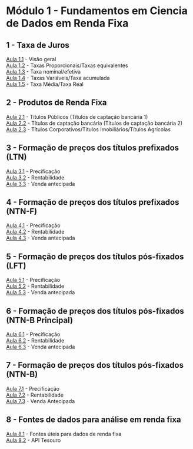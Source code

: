 # **Módulo 1** - Fundamentos em Ciencia de Dados em Renda Fixa


## 1 - Taxa de Juros
[Aula 1.1](https://www.youtube.com/watch?v=8SJzZQGIWfg) - Visão geral \
[Aula 1.2](https://www.youtube.com/watch?v=Zq4jBrVFHKM) - Taxas Proporcionais/Taxas equivalentes \
[Aula 1.3](https://www.youtube.com/watch?v=jUvopISa-kQ) - Taxa nominal/efetiva \
[Aula 1.4](https://www.youtube.com/watch?v=Qg5kVUYD5rU) - Taxas Variáveis/Taxa acumulada \
[Aula 1.5](https://www.youtube.com/watch?v=tF0Q21GeTuc) - Taxa Média/Taxa Real 


## 2 - Produtos de Renda Fixa
[Aula 2.1](https://www.youtube.com/watch?v=eNhOQ4T3Zx4) - Títulos Públicos (Títulos de captação bancária 1) \
[Aula 2.2](https://www.youtube.com/watch?v=l3glsDTL87Y) - Títulos de captação bancária (Títulos de captação bancária 2) \
[Aula 2.3](https://www.youtube.com/watch?v=T1yIOSNl288) - Títulos Corporativos/Títulos Imobiliários/Títulos Agrícolas


## 3 - Formação de preços dos títulos prefixados (LTN)
[Aula 3.1](https://www.youtube.com/watch?v=IjgizGeLZCo) - Precificação \
[Aula 3.2](https://www.youtube.com/watch?v=ol0V6pxMMTQ) - Rentabilidade \
[Aula 3.3](https://www.youtube.com/watch?v=lnSF6qQGgyk) - Venda antecipada


## 4 - Formação de preços dos títulos prefixados (NTN-F)
[Aula 4.1](https://www.youtube.com/watch?v=LRSOUrtwuk0) - Precificação \
[Aula 4.2](https://www.youtube.com/watch?v=4ECtNAYKRLQ) - Rentabilidade \
[Aula 4.3](https://www.youtube.com/watch?v=imq-5IJcmnM) - Venda antecipada


## 5 - Formação de preços dos títulos pós-fixados (LFT)
[Aula 5.1](https://www.youtube.com/watch?v=uEWhSOxWac4) - Precificação \
[Aula 5.2](https://www.youtube.com/watch?v=ZyY-NaHaEOM) - Rentabilidade \
[Aula 5.3](https://www.youtube.com/watch?v=RdJCeIIQCKI) - Venda antecipada


## 6 - Formação de preços dos títulos pós-fixados (NTN-B Principal)
[Aula 6.1](https://www.youtube.com/watch?v=Xt9xF3s_LE4) - Precificação \
[Aula 6.2](https://www.youtube.com/watch?v=H7p2_bMuYYI) - Rentabilidade \
[Aula 6.3](https://www.youtube.com/watch?v=MgPHHl7jlzU) - Venda antecipada


## 7 - Formação de preços dos títulos pós-fixados (NTN-B)
[Aula 7.1](https://www.youtube.com/watch?v=-uik17jjeTM) - Precificação \
[Aula 7.2](https://www.youtube.com/watch?v=zvYGbvgVgYA) - Rentabilidade \
[Aula 7.3](https://www.youtube.com/watch?v=hcUhf8YC-n8) - Venda Antecipada

## 8 - Fontes de dados para análise em renda fixa
[Aula 8.1](https://www.youtube.com/watch?v=k7np_4hU5eA) - Fontes úteis para dados de renda fixa \
[Aula 8.2](https://www.youtube.com/watch?v=lmSHkjQ26zw) - API Tesouro